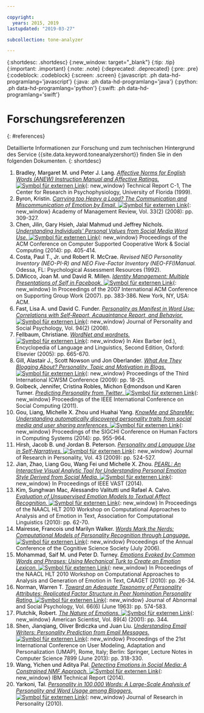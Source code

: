 ```yaml
---

copyright:
  years: 2015, 2019
lastupdated: "2019-03-27"

subcollection: tone-analyzer

---
```


{:shortdesc: .shortdesc}
{:new_window: target="_blank"}
{:tip: .tip}
{:important: .important}
{:note: .note}
{:deprecated: .deprecated}
{:pre: .pre}
{:codeblock: .codeblock}
{:screen: .screen}
{:javascript: .ph data-hd-programlang='javascript'}
{:java: .ph data-hd-programlang='java'}
{:python: .ph data-hd-programlang='python'}
{:swift: .ph data-hd-programlang='swift'}

# Forschungsreferenzen
{: #references}

Detaillierte Informationen zur Forschung und zum technischen Hintergrund des Service {{site.data.keyword.toneanalyzershort}} finden Sie in den folgenden Dokumenten.
{: shortdesc}

1.  <a id="bib-bradley" style="border-bottom:none; color:black">Bradley, Margaret M. und Peter J. Lang.</a> [*Affective Norms for English Words (ANEW) Instruction Manual and Affective Ratings.* ![Symbol für externen Link](../../icons/launch-glyph.svg "Symbol für externen Link")](http://www.researchgate.net/publication/239604183_Affective_Norms_for_English_Words_%28ANEW%29_Instruction_Manual_and_Affective_Ratings){: new_window} Technical Report C-1, The Center for Research in Psychophysiology, University of Florida (1999).
1.  <a id="bib-byron" style="border-bottom:none; color:black">Byron, Kristin.</a> [*Carrying too Heavy a Load? The Communication and Miscommunication of Emotion by Email.* ![Symbol für externen Link](../../icons/launch-glyph.svg "Symbol für externen Link")](http://amr.aom.org/content/33/2/309.short){: new_window}  Academy of Management Review, Vol. 33(2) (2008): pp. 309-327.
1.  <a id="bib-chen" style="border-bottom:none; color:black">Chen, Jilin, Gary Hsieh, Jalal Mahmud und Jeffrey Nichols.</a> [*Understanding Individuals' Personal Values from Social Media Word Use.* ![Symbol für externen Link](../../icons/launch-glyph.svg "Symbol für externen Link")](http://dl.acm.org/citation.cfm?id=2531608){: new_window} Proceedings of the ACM Conference on Computer Supported Cooperative Work & Social Computing (2014): pp. 405-414.
1.  <a id="bib-costa" style="border-bottom:none; color:black">Costa, Paul T., Jr. und Robert R. McCrae.</a> *Revised NEO Personality Inventory (NEO-PI-R) and NEO Five-Factor Inventory (NEO-FFI)Manual.* Odessa, FL: Psychological Assessment Resources (1992).
1.  <a id="bib-dimicco" style="border-bottom:none; color:black">DiMicco, Joan M. und David R. Millen.</a> [*Identity Management: Multiple Presentations of Self in Facebook.* ![Symbol für externen Link](../../icons/launch-glyph.svg "Symbol für externen Link")](http://dl.acm.org/citation.cfm?id=1316682){: new_window} In Proceedings of the 2007 International ACM Conference on Supporting Group Work (2007). pp. 383-386. New York, NY, USA: ACM.
1.  <a id="bib-fast" style="border-bottom:none; color:black">Fast, Lisa A. und David C. Funder.</a> [*Personality as Manifest in Word Use: Correlations with Self-Report, Acquaintance Report, and Behavior.* ![Symbol für externen Link](../../icons/launch-glyph.svg "Symbol für externen Link")](http://www.ncbi.nlm.nih.gov/pubmed/18211181){: new_window} Journal of Personality and Social Psychology, Vol. 94(2) (2008).
1.  <a id="bib-fellbaum" style="border-bottom:none; color:black">Fellbaum, Christiane.</a> [*WordNet and wordnets.* ![Symbol für externen Link](../../icons/launch-glyph.svg "Symbol für externen Link")](http://philpapers.org/rec/FELWAW){: new_window} In Alex Barber (ed.), Encyclopedia of Language and Linguistics, Second Edition, Oxford: Elsevier (2005): pp. 665-670.
1.  <a id="bib-gill" style="border-bottom:none; color:black">Gill, Alastair J., Scott Nowson und Jon Oberlander.</a> [*What Are They Blogging About? Personality, Topic and Motivation in Blogs.* ![Symbol für externen Link](../../icons/launch-glyph.svg "Symbol für externen Link")](http://kanagawa.lti.cs.cmu.edu/11719/sites/default/files/Gil-personality.pdf){: new_window} Proceedings of the Third International ICWSM Conference (2009): pp. 18-25.
1.  <a id="bib-golbeck" style="border-bottom:none; color:black">Golbeck, Jennifer, Cristina Robles, Michon Edmondson und Karen Turner.</a> [*Predicting Personality from Twitter*. ![Symbol für externen Link](../../icons/launch-glyph.svg "Symbol für externen Link")](http://ieeexplore.ieee.org/document/6113107/){: new_window} Proceedings of the IEEE International Conference on Social Computing (2011).
1.  <a id="bib-gou" style="border-bottom:none; color:black">Gou, Liang, Michelle X. Zhou und Huahai Yang.</a> [*KnowMe and ShareMe: Understanding automatically discovered personality traits from social media and user sharing preferences.* ![Symbol für externen Link](../../icons/launch-glyph.svg "Symbol für externen Link")](http://dl.acm.org/citation.cfm?id=2557398){: new_window} Proceedings of the SIGCHI Conference on Human Factors in Computing Systems (2014): pp. 955-964.
1.  <a id="bib-hirsh" style="border-bottom:none; color:black">Hirsh, Jacob B. und Jordan B. Peterson.</a> [*Personality and Language Use in Self-Narratives.* ![Symbol für externen Link](../../icons/launch-glyph.svg "Symbol für externen Link")](http://individual.utoronto.ca/jacobhirsh/publications/Hirsh_Peterson_2009_JRP.pdf){: new_window} Journal of Research in Personality, Vol. 43 (2009): pp. 524-527.
1.  <a id="bib-jian" style="border-bottom:none; color:black">Jian, Zhao, Liang Gou, Wang Fei und Michelle X. Zhou.</a> [*PEARL: An Interactive Visual Analytic Tool for Understanding Personal Emotion Style Derived from Social Media.* ![Symbol für externen Link](../../icons/launch-glyph.svg "Symbol für externen Link")](http://ieeexplore.ieee.org/document/7042496/){: new_window} In Proceedings of IEEE VAST (2014).
1.  <a id="bib-kim" style="border-bottom:none; color:black">Kim, Sunghwan Mac, Alessandro Valitutti und Rafael A. Calvo.</a> [*Evaluation of Unsupervised Emotion Models to Textual Affect Recognition.* ![Symbol für externen Link](../../icons/launch-glyph.svg "Symbol für externen Link")](http://anthology.aclweb.org/W/W10/W10-0208.pdf){: new_window} In Proceedings of the NAACL HLT 2010 Workshop on Computational Approaches to Analysis and of Emotion in Text, Association for Computational Linguistics (2010): pp. 62-70.
1.  <a id="bib-mairesse" style="border-bottom:none; color:black">Mairesse, Francois und Marilyn Walker.</a> [*Words Mark the Nerds: Computational Models of Personality Recognition through Language.* ![Symbol für externen Link](../../icons/launch-glyph.svg "Symbol für externen Link")](https://games.soe.ucsc.edu/words-mark-nerds-computational-models-personality-recognition-through-language){: new_window} Proceedings of the Annual Conference of the Cognitive Science Society (July 2006).
1.  <a id="bib-mohammad" style="border-bottom:none; color:black">Mohammad, Saif M. und Peter D. Turney.</a> [*Emotions Evoked by Common Words and Phrases: Using Mechanical Turk to Create an Emotion Lexicon.* ![Symbol für externen Link](../../icons/launch-glyph.svg "Symbol für externen Link")](http://dl.acm.org/citation.cfm?id=1860635){: new_window} In Proceedings of the NAACL HLT 2010 Workshop on Computational Approaches to Analysis and Generation of Emotion in Text, CAAGET (2010): pp. 26-34.
1.  <a id="bib-norman" style="border-bottom:none; color:black">Norman, Warren T.</a> [*Toward an Adequate Taxonomy of Personality Attributes: Replicated Factor Structure in Peer Nomination Personality Rating.* ![Symbol für externen Link](../../icons/launch-glyph.svg "Symbol für externen Link")](http://psycnet.apa.org/journals/abn/66/6/574/){: new_window} Journal of Abnormal and Social Psychology, Vol. 66(6) (June 1963): pp. 574-583.
1.  <a id="bib-plutchik" style="border-bottom:none; color:black">Plutchik, Robert.</a> [*The Nature of Emotions.* ![Symbol für externen Link](../../icons/launch-glyph.svg "Symbol für externen Link")](http://www.americanscientist.org/issues/feature/2001/4/the-nature-of-emotions){: new_window} American Scientist, Vol. 89(4) (2001): pp. 344.
1.  <a id="bib-shen" style="border-bottom:none; color:black">Shen, Jianqiang, Oliver Brdiczka und Juan Liu.</a> [*Understanding Email Writers: Personality Prediction from Email Messages.* ![Symbol für externen Link](../../icons/launch-glyph.svg "Symbol für externen Link")](https://www.semanticscholar.org/paper/Understanding-Email-Writers%3A-Personality-Prediction-Shen-Brdiczka/c639c8b8e0e5bee7bd834121dbe4f68b474e55d6){: new_window} Proceedings of the 21st International Conference on User Modeling, Adaptation and Personalization (UMAP), Rome, Italy; Berlin: Springer, Lecture Notes in Computer Science 7899 (June 2013): pp. 318-330.
1.  <a id="bib-wang" style="border-bottom:none; color:black">Wang, Yichen und Aditya Pal.</a> [*Detecting Emotions in Social Media: A Constrained NMF Approach.* ![Symbol für externen Link](../../icons/launch-glyph.svg "Symbol für externen Link")](https://www.semanticscholar.org/paper/Detecting-Emotions-in-Social-Media%3A-A-Constrained-Wang-Pal/9dcd60fa11d4e6bee0fc06405e3a9ac83c89203c){: new_window} IBM Technical Report (2014).
1.  <a id="bib-yarkoni" style="border-bottom:none; color:black">Yarkoni, Tal.</a> [*Personality in 100,000 Words: A Large-Scale Analysis of Personality and Word Usage among Bloggers.* ![Symbol für externen Link](../../icons/launch-glyph.svg "Symbol für externen Link")](http://www.ncbi.nlm.nih.gov/pmc/articles/PMC2885844/){: new_window} Journal of Research in Personality (2010).
